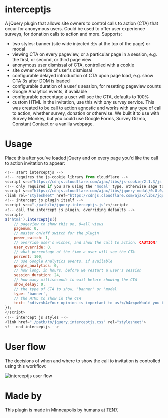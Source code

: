 # interceptjs
A jQuery plugin that allows site owners to control calls to action (CTA) that occur for anonymous users. Could be used to offer user experience surveys, for donation calls to action and more. Supports:
* two styles: banner (site wide injected `div` at the top of the page) or modal
* viewing CTA on every pageview, or a particular page in a session, e.g. the first, or second, or third page view
* anonymous user dismissal of CTA, controlled with a cookie
* site owner override of user's dismissal
* configurable delayed introduction of CTA upon page load, e.g. show CTA 3s after DOM is loaded
* configurable duration of a user's session, for resetting pageview counts
* Google Analytics events, if available
* configurable percentage a user will see the CTA, defaults to 100%
* custom HTML in the invitation, use this with *any* survey service.
This was created to be call to action agnostic and works with any type of call to action, whether survey, donation or otherwise. We built it to use with Survey Monkey, but you could use Google Forms, Survey Gizmo, Constant Contact or a vanilla webpage.

# Usage
Place this after you've loaded jQuery and on every page you'd like the call to action invitation to appear:
```javascript
<!-- start interceptjs -->
<!-- requires the js-cookie library from cloudflare -->
<script src="https://cdnjs.cloudflare.com/ajax/libs/js-cookie/2.1.3/js.cookie.min.js" integrity="sha256-S20kSlaai+/AuQHj3KjoLxmxiOLT5298YvzpaTXtYxE=" crossorigin="anonymous"></script>
<!-- only required if you are using the 'modal' type, otherwise sage to omit -->
<script src="https://cdnjs.cloudflare.com/ajax/libs/jquery-modal/0.8.0/jquery.modal.min.js" integrity="sha256-UeH9wuUY83m/pXN4vx0NI5R6rxttIW73OhV0fE0p/Ac=" crossorigin="anonymous"></script>
<link rel="stylesheet" href="https://cdnjs.cloudflare.com/ajax/libs/jquery-modal/0.8.0/jquery.modal.min.css" integrity="sha256-rll6wTV76AvdluCY5Pzv2xJfw2x7UXnK+fGfj9tQocc=" crossorigin="anonymous" />
<!-- intercept js plugin itself -->
<script src="./path/to/jquery.interceptjs.js"></script>
<!-- call the intercept js plugin, overriding defaults -->
<script>
$('html').interceptjs({
    // pageview to show this on, 0=all views
    pagenum: 0,
    // master on/off switch for the plugin
    power_switch: 1,
    // override user's wishes, and show the call to action. CAUTION!
    user_override: 0,
    // what percentage of the time a user will see the CTA
    percent: 100,
    // use Google Analytics events, if available
    google_analytics: 0,
    // how long, in hours, before we restart a user's session
    session_duration: 24,
    // how many milliseconds to wait before showing the CTA  
    show_delay: 0,
    // the type of CTA to show, 'banner' or 'modal'
    type: 'banner',
    // the HTML to show in the CTA
    text: '<div><h4>Your opinion is important to us!</h4><p>Would you be willing to take a survey after your visit to tell us about your experience on our website?</p><p><a class="ijs_close" href="http://www.surveymonkey.com/" target="_blank">Yes, I&rsquo;d love to help.</a> <a class="ijs_close" href="#">No, sorry.</a></div>'
});
</script>
<!-- intercept js styles -->
<link href="./path/to/jquery.interceptjs.css" rel="stylesheet">
<!-- end interceptjs -->
```

# User flow
The decisions of when and where to show the call to invitation is controlled using this workflow:

![interceptjs user flow](https://cdn.rawgit.com/ten7/interceptjs/master/interceptjs-user-flow.svg)

# Made by
This plugin is made in Minneapolis by humans at [TEN7](https://ten7.com/).